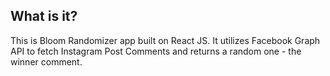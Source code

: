 ## What is it? 

This is Bloom Randomizer app built on React JS. It utilizes Facebook Graph API to fetch Instagram Post Comments and returns a random one - the winner comment.
